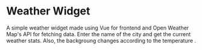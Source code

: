 # Weather Widget

A simple weather widget made using Vue for frontend and Open Weather Map's API for fetching data. Enter the name of the city and get the current weather stats. Also, the backgroung changes according to the temperature .